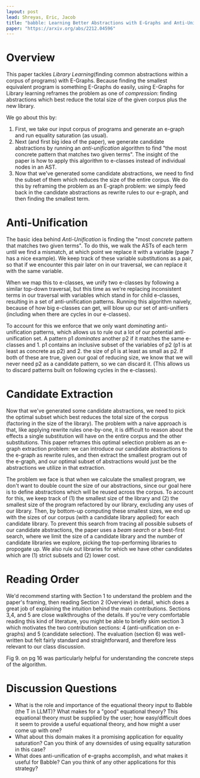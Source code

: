 ```yaml
---
layout: post
lead: Shreyas, Eric, Jacob
title: "babble: Learning Better Abstractions with E-Graphs and Anti-Unification"
paper: "https://arxiv.org/abs/2212.04596"
---
```


# Overview

This paper tackles _Library Learning_(finding common abstractions within a corpus of programs) with E-Graphs. Because finding the smallest equivalent program is something E-Graphs do easily, using E-Graphs for Library learning reframes the problem as one of _compression_: finding abstractions which best reduce the total size of the given corpus plus the new library. 

We go about this by:

1. First, we take our input corpus of programs and generate an e-graph and run equality saturation (as usual).
2. Next (and first big idea of the paper), we generate candidate abstractions by running an _anti-unification_ algorithm to find "the most concrete pattern that matches two given terms". The insight of the paper is how to apply this algorithm to e-classes instead of individual nodes in an AST.
3. Now that we've generated some candidate abstractions, we need to find the subset of them which reduces the size of the entire corpus. We do this by reframing the problem as an E-graph problem: we simply feed back in the candidate abstractions as rewrite rules to our e-graph, and then finding the smallest term.

# Anti-Unification

The basic idea behind _Anti-Unification_ is finding the "most _concrete_ pattern that matches two given terms". To do this, we walk the ASTs of each term until we find a mismatch, at which point we replace it with a variable (page 7 has a nice example). We keep track of these variable substitutions as a pair, so that if we encounter this pair later on in our traversal, we can replace it with the same variable. 

When we map this to e-classes, we unify two e-classes by following a similar top-down traversal, but this time as we're replacing inconsistent terms in our traversal with variables which stand in for child e-classes, resulting in a set of anti-unification patterns. Running this algorithm naively, because of how big e-classes can get, will blow up our set of anti-unifiers (including when there are cycles in our e-classes). 

To account for this we enforce that we only want _dominating_ anti-unification patterns, which allows us to rule out a lot of our potential anti-unification set. A pattern p1 _dominates_ another p2 if it matches the same e-classes and 1. p1 contains an inclusive subset of the variables of p2 (p1 is at least as concrete as p2) and 2. the size of p1 is at least as small as p2. If both of these are true, given our goal of reducing size, we know that we will never need p2 as a candidate pattern, so we can discard it. (This allows us to discard patterns built on following cycles in the e-classes). 

# Candidate Extraction

Now that we've generated some candidate abstractions, we need to pick the optimal subset which best reduces the total size of the corpus (factoring in the size of the library). The problem with a naive approach is that, like applying rewrite rules one-by-one, it is difficult to reason about the effects a single substitution will have on the entire corpus and the other substitutions. This paper reframes this optimal selection problem as an e-graph extraction problem: we can introduce our candidate abstractions to the e-graph as rewrite rules, and then extract the smallest program out of the e-graph, and our optimal subset of abstractions would just be the abstractions we utilize in that extraction. 

The problem we face is that when we calculate the smallest program, we don't want to double count the size of our abstractions, since our goal here is to define abstractions which will be reused across the corpus. To account for this, we keep track of (1) the smallest size of the library and (2) the smallest size of the program refactored by our library, excluding any uses of our library. Then, by bottom-up computing these smallest sizes, we end up with the sizes of our corpus (with a candidate library applied) for each candidate library. To prevent this search from tracing all possible subsets of our candidate abstractions, the paper uses a _beam search_ or a best-first search, where we limit the size of a candidate library and the number of candidate libraries we explore, picking the top-performing libraries to propogate up. We also rule out libraries for which we have other candidates which are (1) strict subsets and (2) lower cost. 

# Reading Order
We'd recommend starting with Section 1 to understand the problem and the paper's framing, then reading Section 2 (Overview) in detail, which does a great job of explaining the intuition behind the main contributions. Sections 3,4, and 5 are close walkthroughs of the details. If you're very comfortable reading this kind of literature, you might be able to briefly skim section 3 which motivates the two contribution sections: 4 (anti-unification on e-graphs) and 5 (candidate selection). The evaluation (section 6) was well-written but felt fairly standard and straightforward, and therefore less relevant to our class discussion.  

Fig 9. on pg 16 was particularly helpful for understanding the concrete steps of the algorithm. 

# Discussion Questions

- What is the role and importance of the equational theory input to Babble (the T in LLMT)? What makes for a "good" equational theory? This equational theory must be supplied by the user; how easy/difficult does it seem to provide a useful equational theory, and how might a user come up with one?
- What about this domain makes it a promising application for equality saturation? Can you think of any downsides of using equality saturation in this case?
- What does anti-unification of e-graphs accomplish, and what makes it useful for Babble? Can you think of any other applications for this strategy?
